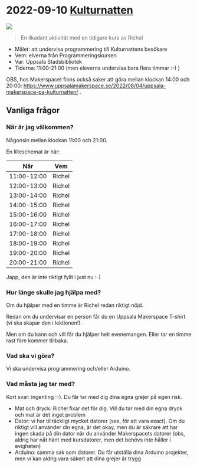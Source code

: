 # 2022-09-10 [Kulturnatten](20220910_kulturnatten.md) 

![](../pics/20180210OpenDagDjo_3.jpg)

> En likadant aktivität med en tidigare kurs av Richel

 * Målet: att undervisa programmering till Kulturnattens besökare
 * Vem: elverna från Programmeringskursen
 * Var: Uppsala Stadsbibliotek
 * Tiderna: 11:00-21:00 (men eleverna undervisa bara flera timmar :-) )

OBS, hos Makerspacet finns också saker att göra mellan klockan 14:00 och 20:00:
https://www.uppsalamakerspace.se/2022/08/04/uppsala-makerspace-pa-kulturnatten/ .

## Vanliga frågor

### När är jag välkommen?

Någonsin mellan klockan 11:00 och 21:00.

En lilleschemat är här:

När        |Vem
-----------|------------------
11:00-12:00|Richel 
12:00-13:00|Richel 
13:00-14:00|Richel 
14:00-15:00|Richel 
15:00-16:00|Richel 
16:00-17:00|Richel 
17:00-18:00|Richel 
18:00-19:00|Richel 
19:00-20:00|Richel 
20:00-21:00|Richel 

Japp, den är inte riktigt fyllt i just nu :-)

### Hur länge skulle jag hjälpa med?


Om du hjälper med en timme är Richel redan riktigt nöjd. 

Redan om du undervisar en person får du en Uppsala Makerspace 
T-shirt (vi ska skapar den i lektionen!).

Men om du kann och vill får du hjälper helt evenemangen. 
Eller tar en timme rast före kommer tillbaka.

### Vad ska vi göra?

Vi ska undervisa programmering och/eller Arduino.

### Vad måsta jag tar med?

Kort svar: ingenting :-). Du får tar med dig dina egna grejer på egen risk.

 * Mat och dryck: Richel fixar det för dig. 
   Vill du tar med din egna dryck och mat är det inget problem
 * Dator: vi har tillräckligt mycket datorer (sex, för att vara exact).
   Om du riktigt vill använder din egna, är det okay,
   men du är säkrare att har ingen skada på din dator när du
   använder Makerspacets datorer (obs, aldrig har nåt hänt med
   kursdatorer, men det behövs inte håller i evigheten)
 * Arduino: samma sak som datorer. Du får utställa dina Arduino projekter,
   men vi kan aldrig vara säkert att dina grejer är trygg


